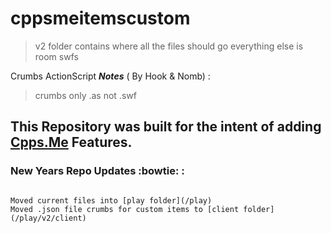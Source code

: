 # cppsmeitemscustom

>v2 folder contains where all the files should go
everything else is room swfs


Crumbs ActionScript **_Notes_** ( By Hook & Nomb) :
>crumbs only .as not .swf


## This Repository was built for the intent of adding [Cpps.Me](http://www.cpps.me/) Features.

### New Years Repo Updates :bowtie: : ###
```

Moved current files into [play folder](/play)
Moved .json file crumbs for custom items to [client folder](/play/v2/client)

```
